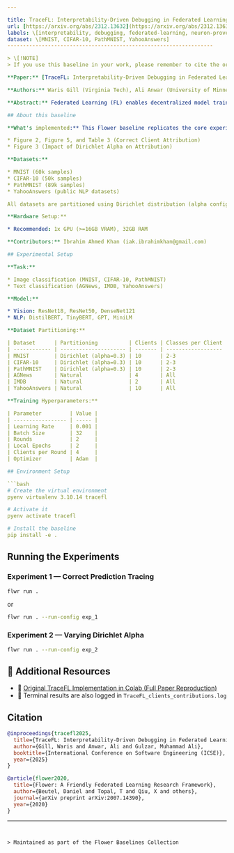 ```yaml
---

title: TraceFL: Interpretability-Driven Debugging in Federated Learning via Neuron Provenance
url: [https://arxiv.org/abs/2312.13632](https://arxiv.org/abs/2312.13632)
labels: \[interpretability, debugging, federated-learning, neuron-provenance, explainability, computer-vision, nlp, dirichlet-partitioning, client-attribution, auditing]
dataset: \[MNIST, CIFAR-10, PathMNIST, YahooAnswers]
------------------------------------------------------------------

> \[!NOTE]
> If you use this baseline in your work, please remember to cite the original authors of the paper as well as the Flower paper.

**Paper:** [TraceFL: Interpretability-Driven Debugging in Federated Learning via Neuron Provenance](https://arxiv.org/abs/2312.13632)

**Authors:** Waris Gill (Virginia Tech), Ali Anwar (University of Minnesota Twin Cities), Muhammad Ali Gulzar (Virginia Tech)

**Abstract:** Federated Learning (FL) enables decentralized model training but introduces a major challenge: attributing a global model's predictions to specific clients. This limitation makes debugging, rewarding useful participants, and detecting faulty ones difficult. We propose TraceFL, the first interpretability technique for FL that performs neuron-level provenance tracking. TraceFL identifies clients responsible for specific predictions by tracking activated neurons and mapping them to local models. We evaluate it on six datasets (image and text) using a variety of neural architectures. TraceFL achieves up to 99% localization accuracy, enabling fine-grained FL debugging and auditing.

## About this baseline

**What's implemented:** This Flower baseline replicates the core experiments from the TraceFL paper, including:

* Figure 2, Figure 5, and Table 3 (Correct Client Attribution)
* Figure 3 (Impact of Dirichlet Alpha on Attribution)

**Datasets:**

* MNIST (60k samples)
* CIFAR-10 (50k samples)
* PathMNIST (89k samples)
* YahooAnswers (public NLP datasets)

All datasets are partitioned using Dirichlet distribution (alpha configurable). FlowerDatasets API is used for loading and partitioning.

**Hardware Setup:**

* Recommended: 1x GPU (>=16GB VRAM), 32GB RAM

**Contributors:** Ibrahim Ahmed Khan (iak.ibrahimkhan@gmail.com)

## Experimental Setup

**Task:**

* Image classification (MNIST, CIFAR-10, PathMNIST)
* Text classification (AGNews, IMDB, YahooAnswers)

**Model:**

* Vision: ResNet18, ResNet50, DenseNet121
* NLP: DistilBERT, TinyBERT, GPT, MiniLM

**Dataset Partitioning:**

| Dataset      | Partitioning          | Clients | Classes per Client | Partition Method    |
| ------------ | --------------------- | ------- | ------------------ | ------------------- |
| MNIST        | Dirichlet (alpha=0.3) | 10      | 2-3                | non\_iid\_dirichlet |
| CIFAR-10     | Dirichlet (alpha=0.3) | 10      | 2-3                | non\_iid\_dirichlet |
| PathMNIST    | Dirichlet (alpha=0.3) | 10      | 2-3                | non\_iid\_dirichlet |
| AGNews       | Natural               | 4       | All                | pre-partitioned     |
| IMDB         | Natural               | 2       | All                | pre-partitioned     |
| YahooAnswers | Natural               | 10      | All                | pre-partitioned     |

**Training Hyperparameters:**

| Parameter         | Value |
| ----------------- | ----- |
| Learning Rate     | 0.001 |
| Batch Size        | 32    |
| Rounds            | 2     |
| Local Epochs      | 2     |
| Clients per Round | 4     |
| Optimizer         | Adam  |

## Environment Setup

```bash
# Create the virtual environment
pyenv virtualenv 3.10.14 tracefl

# Activate it
pyenv activate tracefl

# Install the baseline
pip install -e .
```

## Running the Experiments

### Experiment 1 — Correct Prediction Tracing 

```bash
flwr run .
```
or 
```bash
flwr run . --run-config exp_1
```

### Experiment 2 — Varying Dirichlet Alpha

```bash
flwr run . --run-config exp_2
```

## 📎 Additional Resources

* 🔗 [Original TraceFL Implementation in Colab (Full Paper Reproduction)](https://colab.research.google.com/github/SEED-VT/TraceFL/blob/main/reproducing.ipynb#scrollTo=k6IPOmpcGfLp)
* 🧪 Terminal results are also logged in `TraceFL_clients_contributions.log`

## Citation

```bibtex
@inproceedings{tracefl2025,
  title={TraceFL: Interpretability-Driven Debugging in Federated Learning via Neuron Provenance},
  author={Gill, Waris and Anwar, Ali and Gulzar, Muhammad Ali},
  booktitle={International Conference on Software Engineering (ICSE)},
  year={2025}
}

@article{flower2020,
  title={Flower: A Friendly Federated Learning Research Framework},
  author={Beutel, Daniel and Topal, T and Qiu, X and others},
  journal={arXiv preprint arXiv:2007.14390},
  year={2020}
}
```

---
```


> Maintained as part of the Flower Baselines Collection
